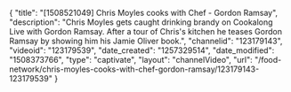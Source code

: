 {
    "title": "[1508521049] Chris Moyles cooks with Chef - Gordon Ramsay",
    "description": "Chris Moyles gets caught drinking brandy on Cookalong Live with Gordon Ramsay. After a tour of Chris's kitchen he teases Gordon Ramsay by showing him his Jamie Oliver book.",
    "channelid": "123179143",
    "videoid": "123179539",
    "date_created": "1257329514",
    "date_modified": "1508373766",
    "type": "captivate",
    "layout": "channelVideo",
    "url": "\/food-network\/chris-moyles-cooks-with-chef-gordon-ramsay\/123179143-123179539"
}